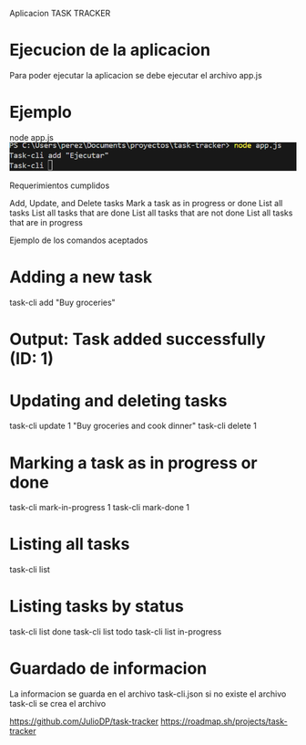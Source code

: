 
Aplicacion TASK TRACKER 

# Ejecucion de la aplicacion
Para poder ejecutar la aplicacion se debe ejecutar el archivo app.js

# Ejemplo
node app.js
![Ejecucion](image.png)

Requerimientos cumplidos 

Add, Update, and Delete tasks
Mark a task as in progress or done
List all tasks
List all tasks that are done
List all tasks that are not done
List all tasks that are in progress

Ejemplo de los comandos aceptados

# Adding a new task
task-cli add "Buy groceries"
# Output: Task added successfully (ID: 1)

# Updating and deleting tasks
task-cli update 1 "Buy groceries and cook dinner"
task-cli delete 1

# Marking a task as in progress or done
task-cli mark-in-progress 1
task-cli mark-done 1

# Listing all tasks
task-cli list

# Listing tasks by status
task-cli list done
task-cli list todo
task-cli list in-progress

# Guardado de informacion 
La informacion se guarda en el archivo task-cli.json si no existe el archivo task-cli se crea el archivo


https://github.com/JulioDP/task-tracker
https://roadmap.sh/projects/task-tracker